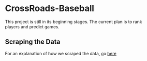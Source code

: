 # CrossRoads-Baseball
This project is still in its beginning stages.  The current plan is to rank players and predict games.

## Scraping the Data

For an explanation of how we scraped the data, go [here](Markdown/ScrapingTheWebsite.Rmd)
